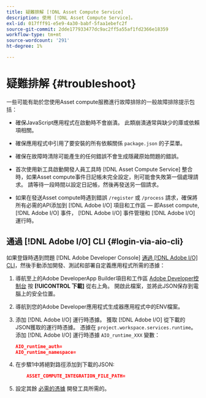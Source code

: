 ```yaml
---
title: 疑難排解 [!DNL Asset Compute Service]
description: 使用 [!DNL Asset Compute Service]。
exl-id: 017fff91-e5e9-4a30-babf-5faa1ebefc2f
source-git-commit: 2dde177933477dc9ac2ff5a55af1fd2366e18359
workflow-type: tm+mt
source-wordcount: '291'
ht-degree: 1%

---
```


# 疑難排解 {#troubleshoot}

一些可能有助於您使用Asset compute服務進行故障排除的一般故障排除提示包括：

* 確保JavaScript應用程式在啟動時不會崩潰。 此類崩潰通常與缺少的庫或依賴項相關。
* 確保應用程式中引用了要安裝的所有依賴關係 `package.json` 的子菜單。
* 確保在故障時清除可能產生的任何錯誤不會生成隱藏原始問題的錯誤。

* 首次使用新工具啟動開發人員工具時 [!DNL Asset Compute Service] 整合時，如果Asset compute事件日記帳未完全設定，則可能會失敗第一個處理請求。 請等待一段時間以設定日記帳，然後再發送另一個請求。
* 如果在發送Asset compute時遇到錯誤 `/register` 或 `/process` 請求，確保將所有必需的API添加到 [!DNL Adobe I/O] 項目和工作區 — 即Asset compute, [!DNL Adobe I/O] 事件， [!DNL Adobe I/O] 事件管理和 [!DNL Adobe I/O] 運行時。

## 通過 [!DNL Adobe I/O] CLI {#login-via-aio-cli}

如果登錄時遇到問題 [!DNL Adobe Developer Console] [通過 [!DNL Adobe I/O] CLI](https://developer.adobe.com/app-builder/docs/getting_started/first_app/#3-signing-in-from-cli)，然後手動添加開發、測試和部署自定義應用程式所需的憑據：

1. 導航至上的Adobe DeveloperApp Builder項目和工作區 [Adobe Developer控制台](https://console.adobe.io/) 按 **[!UICONTROL 下載]** 從右上角。 開啟此檔案，並將此JSON保存到電腦上的安全位置。

1. 導航到您的Adobe Developer應用程式生成器應用程式中的ENV檔案。

1. 添加 [!DNL Adobe I/O] 運行時憑據。 獲取 [!DNL Adobe I/O] 從下載的JSON獲取的運行時憑據。 憑據在 `project.workspace.services.runtime`。 添加 [!DNL Adobe I/O] 運行時憑據 `AIO_runtime_XXX` 變數：

   ```json
   AIO_runtime_auth=
   AIO_runtime_namespace=
   ```

1. 在步驟1中將絕對路徑添加到下載的JSON:

   ```json
       ASSET_COMPUTE_INTEGRATION_FILE_PATH=
   ```

1. 設定其餘 [必需的憑據](develop-custom-application.md) 開發工具所需的。

<!-- TBD for later:
Add any best practices for developers in this section:
* Any items to take care of when creating projects.
* Any naming conventions, reserved keywords, etc.?
* Any terms that can become a source of confusion later based on our OOTB naming.

* If required, add limitations for custom applications and spin those off as best practices.
* Do NOT borrow any content from https://git.corp.adobe.com/nui/nui/blob/master/doc/worker_api.md. It is outdated and irrelevant for 3rd party custom applications.
-->

